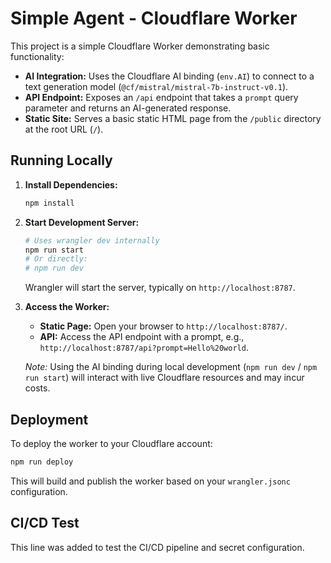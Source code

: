 # Simple Agent - Cloudflare Worker

This project is a simple Cloudflare Worker demonstrating basic functionality:

- **AI Integration:** Uses the Cloudflare AI binding (`env.AI`) to connect to a text generation model (`@cf/mistral/mistral-7b-instruct-v0.1`).
- **API Endpoint:** Exposes an `/api` endpoint that takes a `prompt` query parameter and returns an AI-generated response.
- **Static Site:** Serves a basic static HTML page from the `/public` directory at the root URL (`/`).

## Running Locally

1.  **Install Dependencies:**

    ```bash
    npm install
    ```

2.  **Start Development Server:**

    ```bash
    # Uses wrangler dev internally
    npm run start
    # Or directly:
    # npm run dev
    ```

    Wrangler will start the server, typically on `http://localhost:8787`.

3.  **Access the Worker:**

    - **Static Page:** Open your browser to `http://localhost:8787/`.
    - **API:** Access the API endpoint with a prompt, e.g., `http://localhost:8787/api?prompt=Hello%20world`.

    _Note:_ Using the AI binding during local development (`npm run dev` / `npm run start`) will interact with live Cloudflare resources and may incur costs.

## Deployment

To deploy the worker to your Cloudflare account:

```bash
npm run deploy
```

This will build and publish the worker based on your `wrangler.jsonc` configuration.

## CI/CD Test

This line was added to test the CI/CD pipeline and secret configuration.
